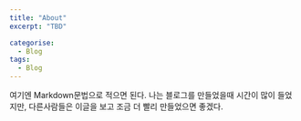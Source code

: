 ```yaml
---
title: "About"
excerpt: "TBD"

categorise:
  - Blog
tags:
  - Blog
---
```

여기엔 Markdown문법으로 적으면 된다.
나는 블로그를 만들었을때 시간이 많이 들었지만, 다른사람들은 이글을 보고
조금 더 빨리 만들었으면 좋겠다.